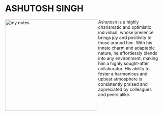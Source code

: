 # ASHUTOSH SINGH

<img src="/about/SA3.jpg" alt="my notes" width="300" align="left">



Ashutosh is a highly charismatic and optimistic individual, whose presence brings joy and positivity to those around him. With his innate charm and adaptable nature, he effortlessly blends into any environment, making him a highly sought-after collaborator. His ability to foster a harmonious and upbeat atmosphere is consistently praised and appreciated by colleagues and peers alike.